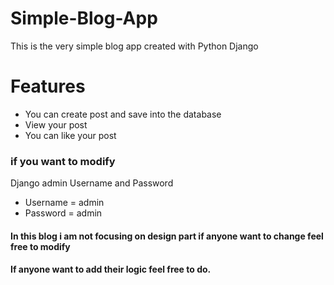 # Simple-Blog-App
This is the very simple blog  app created with Python Django 
# Features
- You can create post and save into the database 
- View your post
- You can like your post

### if you want to modify 
Django admin Username and Password
- Username = admin
- Password = admin
#### In this blog i am not focusing on design part if anyone want to change feel free to modify
#### If anyone want to add their logic feel free to do.



